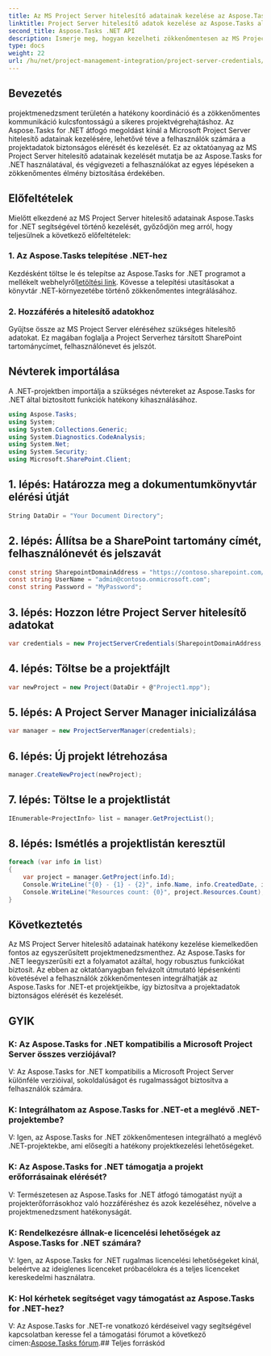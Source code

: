 ```yaml
---
title: Az MS Project Server hitelesítő adatainak kezelése az Aspose.Tasks alkalmazásban
linktitle: Project Server hitelesítő adatok kezelése az Aspose.Tasks alkalmazásban
second_title: Aspose.Tasks .NET API
description: Ismerje meg, hogyan kezelheti zökkenőmentesen az MS Project Server hitelesítő adatait az Aspose.Tasks for .NET segítségével. Növelje a projektmenedzsment hatékonyságát.
type: docs
weight: 22
url: /hu/net/project-management-integration/project-server-credentials/
---
```

## Bevezetés
projektmenedzsment területén a hatékony koordináció és a zökkenőmentes kommunikáció kulcsfontosságú a sikeres projektvégrehajtáshoz. Az Aspose.Tasks for .NET átfogó megoldást kínál a Microsoft Project Server hitelesítő adatainak kezelésére, lehetővé téve a felhasználók számára a projektadatok biztonságos elérését és kezelését. Ez az oktatóanyag az MS Project Server hitelesítő adatainak kezelését mutatja be az Aspose.Tasks for .NET használatával, és végigvezeti a felhasználókat az egyes lépéseken a zökkenőmentes élmény biztosítása érdekében.
## Előfeltételek
Mielőtt elkezdené az MS Project Server hitelesítő adatainak Aspose.Tasks for .NET segítségével történő kezelését, győződjön meg arról, hogy teljesülnek a következő előfeltételek:
### 1. Az Aspose.Tasks telepítése .NET-hez
 Kezdésként töltse le és telepítse az Aspose.Tasks for .NET programot a mellékelt webhelyről[letöltési link](https://releases.aspose.com/tasks/net/). Kövesse a telepítési utasításokat a könyvtár .NET-környezetébe történő zökkenőmentes integrálásához.
### 2. Hozzáférés a hitelesítő adatokhoz
Gyűjtse össze az MS Project Server eléréséhez szükséges hitelesítő adatokat. Ez magában foglalja a Project Serverhez társított SharePoint tartománycímet, felhasználónevet és jelszót.

## Névterek importálása
A .NET-projektben importálja a szükséges névtereket az Aspose.Tasks for .NET által biztosított funkciók hatékony kihasználásához.

```csharp
using Aspose.Tasks;
using System;
using System.Collections.Generic;
using System.Diagnostics.CodeAnalysis;
using System.Net;
using System.Security;
using Microsoft.SharePoint.Client;

```

## 1. lépés: Határozza meg a dokumentumkönyvtár elérési útját
```csharp
String DataDir = "Your Document Directory";
```
## 2. lépés: Állítsa be a SharePoint tartomány címét, felhasználónevét és jelszavát
```csharp
const string SharepointDomainAddress = "https://contoso.sharepoint.com/sites/pwa";
const string UserName = "admin@contoso.onmicrosoft.com";
const string Password = "MyPassword";
```
## 3. lépés: Hozzon létre Project Server hitelesítő adatokat
```csharp
var credentials = new ProjectServerCredentials(SharepointDomainAddress, UserName, Password);
```
## 4. lépés: Töltse be a projektfájlt
```csharp
var newProject = new Project(DataDir + @"Project1.mpp");
```
## 5. lépés: A Project Server Manager inicializálása
```csharp
var manager = new ProjectServerManager(credentials);
```
## 6. lépés: Új projekt létrehozása
```csharp
manager.CreateNewProject(newProject);
```
## 7. lépés: Töltse le a projektlistát
```csharp
IEnumerable<ProjectInfo> list = manager.GetProjectList();
```
## 8. lépés: Ismétlés a projektlistán keresztül
```csharp
foreach (var info in list)
{
    var project = manager.GetProject(info.Id);
    Console.WriteLine("{0} - {1} - {2}", info.Name, info.CreatedDate, info.LastSavedDate);
    Console.WriteLine("Resources count: {0}", project.Resources.Count);
}
```

## Következtetés
Az MS Project Server hitelesítő adatainak hatékony kezelése kiemelkedően fontos az egyszerűsített projektmenedzsmenthez. Az Aspose.Tasks for .NET leegyszerűsíti ezt a folyamatot azáltal, hogy robusztus funkciókat biztosít. Az ebben az oktatóanyagban felvázolt útmutató lépésenkénti követésével a felhasználók zökkenőmentesen integrálhatják az Aspose.Tasks for .NET-et projektjeikbe, így biztosítva a projektadatok biztonságos elérését és kezelését.
## GYIK
### K: Az Aspose.Tasks for .NET kompatibilis a Microsoft Project Server összes verziójával?
V: Az Aspose.Tasks for .NET kompatibilis a Microsoft Project Server különféle verzióival, sokoldalúságot és rugalmasságot biztosítva a felhasználók számára.
### K: Integrálhatom az Aspose.Tasks for .NET-et a meglévő .NET-projektembe?
V: Igen, az Aspose.Tasks for .NET zökkenőmentesen integrálható a meglévő .NET-projektekbe, ami elősegíti a hatékony projektkezelési lehetőségeket.
### K: Az Aspose.Tasks for .NET támogatja a projekt erőforrásainak elérését?
V: Természetesen az Aspose.Tasks for .NET átfogó támogatást nyújt a projekterőforrásokhoz való hozzáféréshez és azok kezeléséhez, növelve a projektmenedzsment hatékonyságát.
### K: Rendelkezésre állnak-e licencelési lehetőségek az Aspose.Tasks for .NET számára?
V: Igen, az Aspose.Tasks for .NET rugalmas licencelési lehetőségeket kínál, beleértve az ideiglenes licenceket próbacélokra és a teljes licenceket kereskedelmi használatra.
### K: Hol kérhetek segítséget vagy támogatást az Aspose.Tasks for .NET-hez?
 V: Az Aspose.Tasks for .NET-re vonatkozó kérdéseivel vagy segítségével kapcsolatban keresse fel a támogatási fórumot a következő címen:[Aspose.Tasks fórum](https://forum.aspose.com/c/tasks/15).## Teljes forráskód